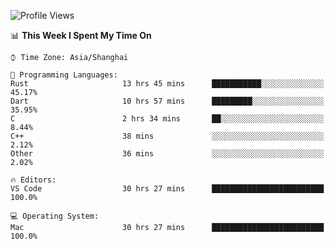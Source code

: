 <!--START_SECTION:waka-->
![Profile Views](http://img.shields.io/badge/Profile%20Views-63-blue)

📊 **This Week I Spent My Time On** 

```text
⌚︎ Time Zone: Asia/Shanghai

💬 Programming Languages: 
Rust                     13 hrs 45 mins      ███████████░░░░░░░░░░░░░░   45.17% 
Dart                     10 hrs 57 mins      █████████░░░░░░░░░░░░░░░░   35.95% 
C                        2 hrs 34 mins       ██░░░░░░░░░░░░░░░░░░░░░░░   8.44% 
C++                      38 mins             ░░░░░░░░░░░░░░░░░░░░░░░░░   2.12% 
Other                    36 mins             ░░░░░░░░░░░░░░░░░░░░░░░░░   2.02%

🔥 Editors: 
VS Code                  30 hrs 27 mins      █████████████████████████   100.0%

💻 Operating System: 
Mac                      30 hrs 27 mins      █████████████████████████   100.0%

```


<!--END_SECTION:waka-->
